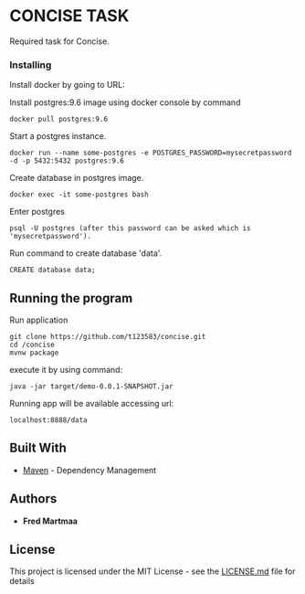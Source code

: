# CONCISE TASK

Required task for Concise.

### Installing

Install docker by going to URL: 

Install postgres:9.6 image using docker console by command

```
docker pull postgres:9.6
```

Start a postgres instance.

```
docker run --name some-postgres -e POSTGRES_PASSWORD=mysecretpassword -d -p 5432:5432 postgres:9.6
```

Create database in postgres image.

```
docker exec -it some-postgres bash
```

Enter postgres

```
psql -U postgres (after this password can be asked which is 'mysecretpassword').
```
Run command to create database 'data'.
```
CREATE database data;
```

## Running the program

Run application

```
git clone https://github.com/t123583/concise.git
cd /concise
mvnw package

```

execute it by using command: 

```
java -jar target/demo-0.0.1-SNAPSHOT.jar

```

Running app will be available accessing url:

```
localhost:8888/data
```


## Built With

* [Maven](https://maven.apache.org/) - Dependency Management

## Authors

* **Fred Martmaa**

## License

This project is licensed under the MIT License - see the [LICENSE.md](LICENSE.md) file for details

